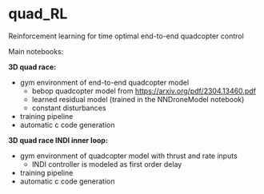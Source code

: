 # quad_RL
Reinforcement learning for time optimal end-to-end quadcopter control

Main notebooks:

**3D quad race:**
- gym environment of end-to-end quadcopter model
    - bebop quadcopter model from https://arxiv.org/pdf/2304.13460.pdf
    - learned residual model (trained in the NNDroneModel notebook)
    - constant disturbances
- training pipeline
- automatic c code generation

**3D quad race INDI inner loop:**
- gym environment of quadcopter model with thrust and rate inputs
    - INDI controller is modeled as first order delay
- training pipeline
- automatic c code generation

